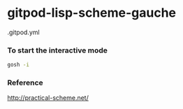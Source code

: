 # gitpod-lisp-scheme-gauche
.gitpod.yml

### To start the interactive mode

```bash
gosh -i
```

### Reference

http://practical-scheme.net/

